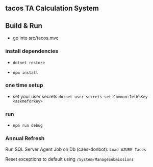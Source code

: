 ## tacos TA Calculation System

## Build & Run

* go into src/tacos.mvc

### install dependencies

* `dotnet restore`

* `npm install`

### one time setup

* set your user secrets `dotnet user-secrets set Common:IetWsKey <askmeforkey>`

### run

* `npm run debug`

### Annual Refresh

Run SQL Server Agent Job on Db (caes-donbot): `Load AZURE Tacos`

Reset exceptions to default using `/System/ManageSubmissions`
